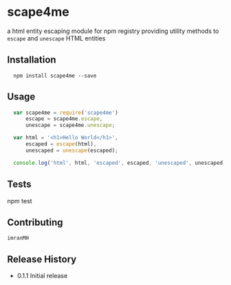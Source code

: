 # scape4me
a html entity escaping module for npm registry providing utility methods to `escape` and `unescape` HTML entities

## Installation
``` shell
  npm install scape4me --save
```
## Usage

```js
  var scape4me = require('scape4me')
      escape = scape4me.escape,
      unescape = scape4me.unescape;

  var html = '<h1>Hello World</h1>',
      escaped = escape(html),
      unescaped = unescape(escaped);

  console.log('html', html, 'escaped', escaped, 'unescaped', unescaped);
```

## Tests

  npm test

## Contributing
	imranMH

## Release History

* 0.1.1 Initial release
